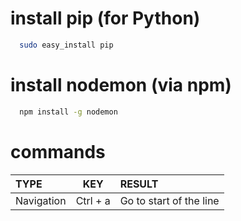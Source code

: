 # install pip (for Python)
``` Bash
  sudo easy_install pip
```

# install nodemon (via npm)
``` Bash
  npm install -g nodemon
```
# commands
|TYPE|KEY|RESULT|
|:----------|:----------:|:----------------------|
|Navigation|Ctrl + a|Go to start of the line|

